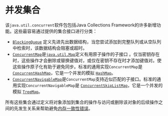 # 并发集合

该`java.util.concurrent`软件包包括Java Collections Framework的许多新增功能。这些最容易通过提供的集合接口进行分类：

- [`BlockingQueue`](https://docs.oracle.com/javase/8/docs/api/java/util/concurrent/BlockingQueue.html) 定义先进先出数据结构，当您尝试添加到完整队列或从空队列中检索时，该数据结构会阻塞或超时。
- [`ConcurrentMap`](https://docs.oracle.com/javase/8/docs/api/java/util/concurrent/ConcurrentMap.html)是[`java.util.Map`](https://docs.oracle.com/javase/8/docs/api/java/util/Map.html)定义有用原子操作的子接口 。仅当密钥存在时，这些操作才会删除或替换键值对，或仅在密钥不存在时才添加键值对。使这些操作原子化有助于避免同步。标准的通用实现`ConcurrentMap`是 [`ConcurrentHashMap`](https://docs.oracle.com/javase/8/docs/api/java/util/concurrent/ConcurrentHashMap.html)，它是一个并发的模拟 [`HashMap`](https://docs.oracle.com/javase/8/docs/api/java/util/HashMap.html)。
- [`ConcurrentNavigableMap`](https://docs.oracle.com/javase/8/docs/api/java/util/concurrent/ConcurrentNavigableMap.html)是`ConcurrentMap`支持近似匹配的子接口。标准的通用实现`ConcurrentNavigableMap`是 [`ConcurrentSkipListMap`](https://docs.oracle.com/javase/8/docs/api/java/util/concurrent/ConcurrentSkipListMap.html)，它是一个并发的模拟 [`TreeMap`](https://docs.oracle.com/javase/8/docs/api/java/util/TreeMap.html)。

所有这些集合通过定义将对象添加到集合的操作与访问或删除该对象的后续操作之间的先发生关系来帮助避免[内存一致性错误](memconsist.html)。